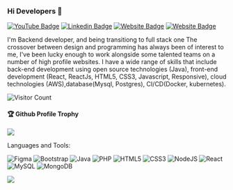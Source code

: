 ### Hi Developers 👋

[![YouTube Badge](https://img.shields.io/badge/YouTube-ChannelName-red)](#Loading)
[![Linkedin Badge](https://img.shields.io/badge/-Shailesh-blue?style=flat-square&logo=Linkedin&logoColor=white&link=https://www.linkedin.com/in/shailesh-shinde-a8757956/)](https://www.linkedin.com/in/shailesh-shinde-a8757956/)
[![Website Badge](https://img.shields.io/badge/WebSite-website-green)](#Loading)
[![Website Badge](https://img.shields.io/badge/StackOverflow-Shailesh-yellow)](https://stackoverflow.com/users/6363596/shailesh)

I'm
Backend developer, and being transitiong to full stack one
The crossover between design and programming has always been of interest to me, I've been lucky enough to work alongside some talented teams on a number of high profile websites. I have a wide range of skills that include back-end development using open source technologies (Java), front-end development (React, ReactJs, HTML5, CSS3, Javascript, Responsive), cloud technologies (AWS),database(Mysql, Postgres), CI/CD(Docker, kubernetes).


![Visitor Count](https://profile-counter.glitch.me/shai1esh/count.svg)

<div>
  <h4>🏆 Github Profile Trophy</h4>
  <a href="https://github.com/ryo-ma/github-profile-trophy">
    <img src="https://github-profile-trophy.vercel.app/?username=shai1esh&column=7"/>
  </a>
</div>

Languages and Tools: 

<img alt="Figma" src="https://img.shields.io/badge/figma-%23F24E1E.svg?style=flat-square&logo=figma&logoColor=white" />
<img alt="Bootstrap" src="https://img.shields.io/badge/bootstrap-%23563D7C.svg?style=flat-square&logo=bootstrap&logoColor=white" /> 
<img alt="Java" src="https://img.shields.io/badge/java-%23ED8B00.svg?style=flat-square&logo=java&logoColor=white" />
<img alt="PHP" src="https://img.shields.io/badge/php-%23777BB4.svg?style=flat-square&logo=php&logoColor=white" /> 
<img alt="HTML5" src="https://img.shields.io/badge/html5-%23E34F26.svg?style=flat-square&logo=html5&logoColor=white" />
<img alt="CSS3" src="https://img.shields.io/badge/css3-%231572B6.svg?style=flat-square&logo=css3&logoColor=white" />
<img alt="NodeJS" src="https://img.shields.io/badge/node.js-%2343853D.svg?style=flat-square&logo=node-dot-js&logoColor=white" />
<img alt="React" src="https://img.shields.io/badge/react-%2320232a.svg?style=flat-square&logo=react&logoColor=%2361DAFB" /> 
<img alt="MySQL" src="https://img.shields.io/badge/mysql-%2300f.svg?style=flat-square&logo=mysql&logoColor=white" /> 
<img alt="MongoDB" src="https://img.shields.io/badge/MongoDB-%234ea94b.svg?style=flat-square&logo=mongodb&logoColor=white" />

![](https://activity-graph.herokuapp.com/graph?username=shai1esh&theme=react-dark&area=true)
<!--
**shai1esh/shai1esh** is a ✨ _special_ ✨ repository because its `README.md` (this file) appears on your GitHub profile.

Here are some ideas to get you started:

- 🔭 I’m currently working on ...
- 🌱 I’m currently learning ...
- 👯 I’m looking to collaborate on ...
- 🤔 I’m looking for help with ...
- 💬 Ask me about ...
- 📫 How to reach me: ...
- 😄 Pronouns: ...
- ⚡ Fun fact: .....

-->

